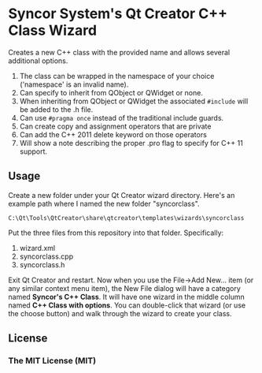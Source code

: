 # Syncor System's Qt Creator C++ Class Wizard #
Creates a new C++ class with the provided name and allows several additional options.

1. The class can be wrapped in the namespace of your choice ('namespace' is an invalid name).  
2. Can specify to inherit from QObject or QWidget or none. 
3. When inheriting from QObject or QWidget the associated `#include` will be added to the .h file.
4. Can use `#pragma once` instead of the traditional include guards.
5. Can create copy and assignment operators that are private 
6. Can add the C++ 2011 delete keyword on those operators
7. Will show a note describing the proper .pro flag to specify for C++ 11 support.


## Usage ##
Create a new folder under your Qt Creator wizard directory. Here's an example path where I named the new folder "syncorclass".

    C:\Qt\Tools\QtCreator\share\qtcreator\templates\wizards\syncorclass

Put the three files from this repository into that folder. Specifically:

1. wizard.xml
2. syncorclass.cpp
3. syncorclass.h

Exit Qt Creator and restart. Now when you use the File->Add New... item (or any similar context menu item), the New File dialog will have a category named **Syncor's C++ Class**. It will have one wizard in the middle column named **C++ Class with options**. You can double-click that wizard (or use the choose button) and walk through the wizard to create your class.

## License ##
### **The MIT License (MIT)** ###

